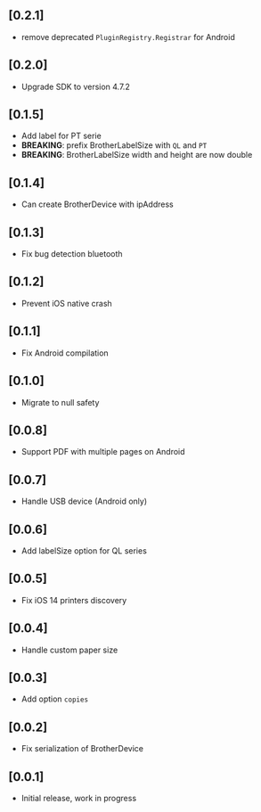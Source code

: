 ## [0.2.1]

* remove deprecated `PluginRegistry.Registrar` for Android

## [0.2.0]

* Upgrade SDK to version 4.7.2

## [0.1.5]

* Add label for PT serie
* **BREAKING**: prefix BrotherLabelSize with `QL` and `PT`
* **BREAKING**: BrotherLabelSize width and height are now double

## [0.1.4]

* Can create BrotherDevice with ipAddress

## [0.1.3]

* Fix bug detection bluetooth

## [0.1.2]

* Prevent iOS native crash

## [0.1.1]

* Fix Android compilation

## [0.1.0]

* Migrate to null safety

## [0.0.8]

* Support PDF with multiple pages on Android

## [0.0.7]

* Handle USB device (Android only)

## [0.0.6]

* Add labelSize option for QL series

## [0.0.5]

* Fix iOS 14 printers discovery

## [0.0.4]

* Handle custom paper size

## [0.0.3]

* Add option `copies`

## [0.0.2]

* Fix serialization of BrotherDevice

## [0.0.1]

* Initial release, work in progress
